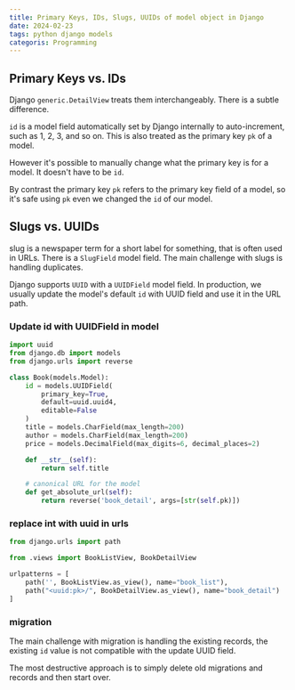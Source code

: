 ```yaml
---
title: Primary Keys, IDs, Slugs, UUIDs of model object in Django
date: 2024-02-23
tags: python django models
categoris: Programming
---
```


## Primary Keys vs. IDs

Django `generic.DetailView` treats them interchangeably. There is a subtle difference.

`id` is a model field automatically set by Django internally to auto-increment, such as 1, 2, 3, and so on. This is also treated as the primary key `pk` of a model.

However it's possible to manually change what the primary key is for a model. It doesn't have to be `id`.

By contrast the primary key `pk` refers to the primary key field of a model, so it's safe using `pk` even we changed the `id` of our model.


## Slugs vs. UUIDs

slug is a newspaper term for a short label for something, that is often used in URLs. There is a `SlugField` model field. The main challenge with slugs is handling duplicates.

Django supports `UUID` with a `UUIDField` model field. In production, we usually update the model's default `id` with UUID field and use it in the URL path.

### Update id with UUIDField in model

```python
import uuid
from django.db import models
from django.urls import reverse

class Book(models.Model):
    id = models.UUIDField(
        primary_key=True,
        default=uuid.uuid4,
        editable=False
    )
    title = models.CharField(max_length=200)
    author = models.CharField(max_length=200)
    price = models.DecimalField(max_digits=6, decimal_places=2)

    def __str__(self):
        return self.title

    # canonical URL for the model
    def get_absolute_url(self):
        return reverse('book_detail', args=[str(self.pk)])
```

### replace int with uuid in urls

```python
from django.urls import path

from .views import BookListView, BookDetailView

urlpatterns = [
    path('', BookListView.as_view(), name="book_list"),
    path("<uuid:pk>/", BookDetailView.as_view(), name="book_detail")
]
```

### migration

The main challenge with migration is handling the existing records, the existing `id` value is not compatible with the update UUID field.

The most destructive approach is to simply delete old migrations and records and then start over.